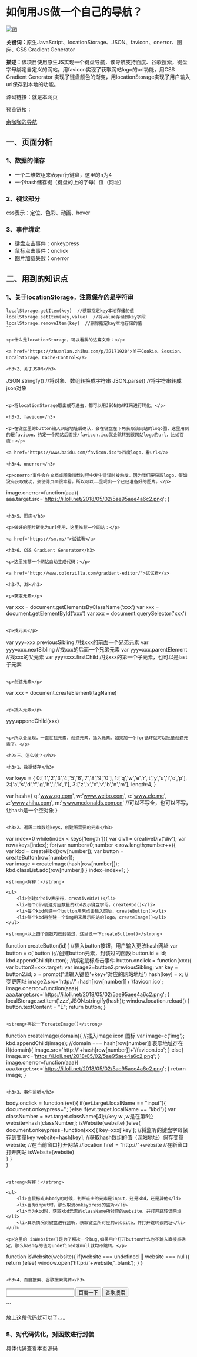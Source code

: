 <h1>如何用JS做一个自己的导航？</h1>

<img src="https://i.loli.net/2018/05/27/5b098570a7ce3.png" alt="图" title="导航图" />

<p><strong>关键词：</strong>原生JavaScript、locationStorage、JSON、favicon、onerror、图床、CSS Gradient Generator</p> 

<p><strong>描述：</strong>该项目使用原生JS实现一个键盘导航，该导航支持百度、谷歌搜索，键盘字母绑定自定义的网站。用favicon实现了获取网站logo的url功能，用CSS Gradient Generator 实现了键盘颜色的渐变，用locationStorage实现了用户输入url保存到本地的功能。</p> 

<p>源码链接：就是本网页</p>

<p>预览链接：</p>

<a href="https://yuyunzhi.github.io/navigation-demo/index.html">余咖咖的导航</a>

<h2>一、页面分析</h2>

<h3>1、数据的储存</h3>

<ul>
    <li>一个二维数组来表示n行键盘，这里的n为4</li>
    <li>一个hash储存键（键盘的上的字母）值（网址）</li>
</ul>

<h3>2、视觉部分</h3>

<p>css表示：定位、色彩、动画、hover</p>

<h3>3、事件绑定</h3>

<ul>
    <li>键盘点击事件：onkeypress</li>
    <li>鼠标点击事件：onclick</li>
    <li>图片加载失败：onerror</li>
</ul>

<h2>二、用到的知识点</h2>

<h3>1、关于locationStorage，注意保存的是字符串</h3>

```
localStorage.getItem(key)  //获取指定key本地存储的值
localStorage.setItem(key,value)  //将value存储到key字段
localStorage.removeItem(key)  //删除指定key本地存储的值
``

<p>什么是locationStorage，可以看我的这篇文章：</p>

<a href="https://zhuanlan.zhihu.com/p/37171920">关于Cookie、Session、LocalStorage、Cache-Control</a>

<h3>2、关于JSON</h3>

```
JSON.stringfy()  //将对象、数组转换成字符串
JSON.parse()  //将字符串转成json对象
```

<p>将locationStorage取出或存进去，都可以用JSON的API来进行转化。</p>

<h3>3、favicon</h3>

<p>在键盘里的button输入网站地址后确认，会在键盘左下角获取该网站的logo图，这里用到的是favicon，约定一个网站后面接/favicon.ico就会跳转到该网站logo的url，比如百度：</p>

<a href="https://www.baidu.com/favicon.ico">百度logo，看url</a>

<h3>4、onerror</h3>

<p>onerror事件会在文档或图像加载过程中发生错误时被触发。因为我们要获取logo，假如没有获取成功，会使得页面很难看。所以可以……呈现出一个已经准备好的图片。</p>

```
image.onerror=function(aaa){
    aaa.target.src='https://i.loli.net/2018/05/02/5ae95aee4a6c2.png';
}
```

<h3>5、图床</h3>

<p>做好的图片转化为url使用，这里推荐一个网站：</p>

<a href="https://sm.ms/">试试看</a>

<h3>6、CSS Gradient Generator</h3>

<p>这里推荐一个网站自动生成代码：</p>

<a href="http://www.colorzilla.com/gradient-editor/">试试看</a>

<h3>7、JS</h3>

<p>获取元素</p>

```
var xxx = document.getElementsByClassName('xxx')
var xxx = document.getElementById('xxx')
var xxx = document.querySelector('xxx')
```

<p>找元素</p>

```
var yyy=xxx.previousSibling  //找xxx的前面一个兄弟元素
var yyy=xxx.nextSibling  //找xxx的后面一个兄弟元素
var yyy=xxx.parentElement //找xxx的父元素
var yyy=xxx.firstChild //找xxx的第一个子元素，也可以是last子元素
```

<p>创建元素</p>

```
var xxx = document.createElement(tagName)
```

<p>插入元素</p>

```
yyy.appendChild(xxx)
```

<p>所以会发现，一直在找元素，创建元素，插入元素。如果加一个for循环就可以批量创建元素了。</p>

<h2>三、怎么做？</h2>

<h3>1、数据储存</h3>

```
var keys = {
    0:['1','2','3','4','5','6','7','8','9','0'],
    1:['q','w','e','r','t','y','u','i','o','p'],
    2:['a','s','d','f','g','h','j','k','l'],
    3:['z','x','c','v','b','n','m'],
    length:4,
}
 
 var hash={
    q:'www.qq.com',
    w:'www.weibo.com',
    e:'www.ele.me',
    z:'www.zhihu.com',
    m:'www.mcdonalds.com.cn'
    //可以不写全，也可以不写，让hash是一个空对象
}
```

<h3>2、遍历二维数组keys，创建所需要的元素</h3>

```
var index=0
while(index < keys['length']){
   var div1 =  creativeDiv('div');
   var row=keys[index];
   for(var number=0;number < row.length;number++){  
      var kbd = createKbd(row[number]);
      var button = createButton(row[number]);   
      var image = createImage(hash[row[number]]); 
      kbd.classList.add(row[number]) 
   }
   index=index+1;
}
```
<strong>解释：</strong>

<ul>
    <li>创建4个div表示行，creativeDiv()</li>
    <li>每个div创建对应数量的kbd表示键盘字母，createKbd()</li>
    <li>每个kbd创建一个button用来点击输入网址，createButton()</li>
    <li>每个kbd再创建一个img用来展示网站的logo，createImage()</li>
</ul>

<strong>以上四个函数均已封装过，这里说一下createButton()</strong>

```
function createButton(id){
    //插入button按钮，用户输入更改hash网址
    var  button = c('button');//创建button元素，封装过的函数
    button.id = id;
    kbd.appendChild(button);
   //绑定鼠标点击事件
    button.onclick = function(xxx){
       var button2=xxx.target;
       var image2=button2.previousSibling;
       var key = button2.id;
       x = prompt('请输入键位'+key+'对应的网站地址')
       hash[key] = x; //变更网址
       image2.src='http://'+hash[row[number]]+'/favicon.ico';
       image.onerror=function(aaa){
            aaa.target.src='https://i.loli.net/2018/05/02/5ae95aee4a6c2.png';
        }
        localStorage.setItem('zzz',JSON.stringify(hash)); 
        window.location.reload()
   }
    button.textContent = "E";
 return button;
}
```

<strong>再说一下createImage()</strong>

```
function createImage(domain){
    //插入image icon 图标
     var image=c('img');
     kbd.appendChild(image);
    //domain === hash[row[number]] 表示地址存在
     if(domain){
         image.src='http://'+hash[row[number]]+'/favicon.ico';
     } else{
         image.src='https://i.loli.net/2018/05/02/5ae95aee4a6c2.png';
     }
     image.onerror=function(aaa){
         aaa.target.src='https://i.loli.net/2018/05/02/5ae95aee4a6c2.png';
     }
  return image;
 }
 ```

 <h3>3、事件监听</h3>

 ```
 body.onclick = function (evt){
    if(evt.target.localName == "input"){
       document.onkeypress=''; 
    }else if(evt.target.localName == "kbd"){
        var classNumber = evt.target.className[4];//key w ,w是在第5位
        website=hash[classNumber];
        isWebsite(website)
     }else{
        document.onkeypress=function(xxx){
        key=xxx['key'];  //将监听的键盘字母保存到变量key
        website=hash[key];  //获取hash数组的值（网站地址）保存变量website;
        //在当前窗口打开网站
        //location.href = "http://"+website
        //在新窗口打开网站
        isWebsite(website)         
         }
     }   
 }
 ```

 <strong>解释：</strong>

 <ul>
     <li>当鼠标点击body的时候，判断点击的元素是input，还是kbd，还是其他</li>
     <li>当为input时，那么取消onkeypress的监听</li>
     <li>当为kbd时，获取kbd元素的className所对应的website，并打开跳转该网址</li>
     <li>其余情况对键盘进行监听，获取键盘所对应的website，并打开跳转该网址</li>
 </ul>

 <p>这里的 isWebsite()是为了解决一个bug,如果用户打开button什么也不输入直接点确定，那么hash存的值为undefined或null就均不跳转。</p>

```
function isWebsite(website){
    if(website === undefined || website === null){
        return
    }else{
        window.open('http://'+website,'_blank');
    }
}
```

<h3>4、百度搜索、谷歌搜索跳转</h3>

```
<form class="formButton"name="s" action="http://www.baidu.com/s"> 
    <input class="text"type="text" id="q" name="wd" autocomplete="on" value="">
    <input type="button" class="button" onclick="window.open('http://www.baidu.com/s?wd='+s.wd.value,'')" value="百度一下">
    <input type="button" class="button" onclick="window.open('http://www.google.com/search?q='+s.wd.value,'')" value="谷歌搜索">
 </form>
```

 <p>放上这段代码就可以了。。。</p>

 <h3>5、对代码优化，对函数进行封装</h3>

 <p>具体代码查看本页源码</p>
